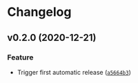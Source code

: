 # Changelog

<!--next-version-placeholder-->

## v0.2.0 (2020-12-21)
### Feature
* Trigger first automatic release ([`a5664b3`](https://github.com/vberlier/beet/commit/a5664b3fa7f7fc6c9d1d93f1cc26f91504dd3dae))
